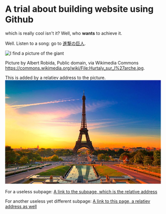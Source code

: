 # A trial about building website using Github

which is really cool isn't it? Well, who **wants** to achieve it.

Well. Listen to a song: go to [進撃の巨人](https://www.jpmarumaru.com/tw/JPSongPlay-9808.html).

![I find a picture of the giant](https://upload.wikimedia.org/wikipedia/commons/thumb/e/ed/Hurtaly_sur_l%27arche.jpg/512px-Hurtaly_sur_l%27arche.jpg)

Picture by Albert Robida, Public domain, via Wikimedia Commons <https://commons.wikimedia.org/wiki/File:Hurtaly_sur_l%27arche.jpg>.

This is added by a relatiev address to the picture.
![Picture in folder](trial_picture.jpg)


For a useless subpage: [A link to the subpage, which is the relative address](sidepage)

For another useless yet different subpage: [A link to this page, a relatiev address as well](otherpage)
